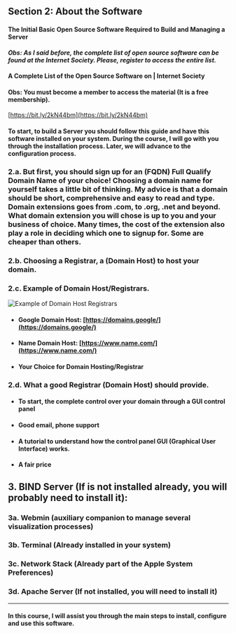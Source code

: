## Section 2: About the Software

#### The Initial Basic Open Source Software Required to Build and Managing a Server

***Obs: As I said before, the complete list of open source software can be found at the Internet Society. Please, register to access the entire list.***

#### A Complete List of the Open Source Software on | Internet Society
#### Obs: You must become a member to access the material (It is a free membership).


[https://bit.ly/2kN44bm](https://bit.ly/2kN44bm)


#### To start, to build a Server you should follow this guide and have this software installed on your system. During the course, I will go with you through the installation process. Later, we will advance to the configuration process.

### **2.a. But first, you should sign up for an (FQDN) Full Qualify Domain Name** of your choice! Choosing a domain name for yourself takes a little bit of thinking. My advice is that a domain should be short, comprehensive and easy to read and type. Domain extensions goes from .com, to .org, .net and beyond. What domain extension you will chose is up to you and your business of choice. Many times, the cost of the extension also play a role in deciding which one to signup for. Some are cheaper than others.

### **2.b. Choosing a Registrar, a (Domain Host) to host your domain.**

### **2.c. Example of Domain Host/Registrars.**

![Example of Domain Host Registrars]({{site.baseurl}}/img/domain-host-registrar-1280x640-01.png)

- #### Google Domain Host: [https://domains.google/](https://domains.google/)

- #### Name Domain Host: [https://www.name.com/](https://www.name.com/)

- #### Your Choice for Domain Hosting/Registrar

### **2.d. What a good Registrar (Domain Host) should provide.** 

- #### To start, the complete control over your domain through a GUI control panel

- #### Good email, phone support

- #### A tutorial to understand how the control panel GUI (Graphical User Interface) works.

- #### A fair price

## 3. BIND Server (If is not installed already, you will probably need to install it):

### **3a. Webmin (auxiliary companion to manage several visualization processes)**

### **3b. Terminal (Already installed in your system)**

### **3c. Network Stack (Already part of the Apple System Preferences)**

### **3d. Apache Server (If not installed, you will need to install it)**

---

#### **In this course, I will assist you through the main steps to install, configure and use this software.**

